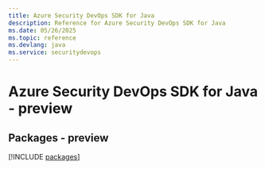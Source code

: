 ```yaml
---
title: Azure Security DevOps SDK for Java
description: Reference for Azure Security DevOps SDK for Java
ms.date: 05/26/2025
ms.topic: reference
ms.devlang: java
ms.service: securitydevops
---
```

# Azure Security DevOps SDK for Java - preview
## Packages - preview
[!INCLUDE [packages](security-devops-index.md)]